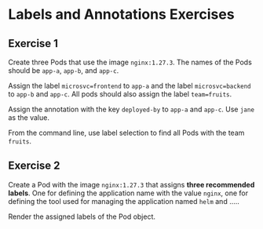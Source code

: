 # Labels and Annotations Exercises

## Exercise 1

Create three Pods that use the image `nginx:1.27.3`. The names of the Pods should be `app-a`, `app-b`, and `app-c`.

Assign the label `microsvc=frontend` to `app-a` and the label `microsvc=backend` to `app-b` and `app-c`. All pods should also assign the label `team=fruits`.

Assign the annotation with the key `deployed-by` to `app-a` and `app-c`. Use `jane` as the value.

From the command line, use label selection to find all Pods with the team `fruits`.

## Exercise 2

Create a Pod with the image `nginx:1.27.3` that assigns **three recommended labels**. One for defining the application name with the value `nginx`, one for defining the tool used for managing the application named `helm` and .....

Render the assigned labels of the Pod object.